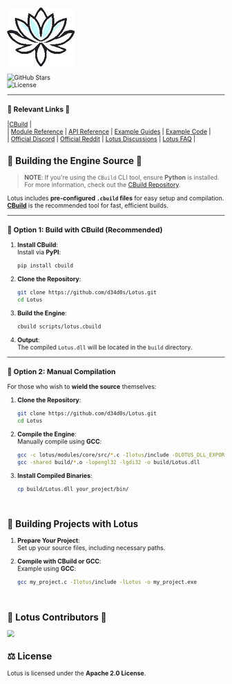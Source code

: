 ![Lotus](lotus/assets/logo.png)

![GitHub Stars](https://img.shields.io/github/stars/d34d0s/Lotus?style=flat&label=stars)  
![License](https://img.shields.io/badge/license-apache%2Flibpng-green.svg)  

---

### 🪷 Relevant Links 🪷

|[CBuild](https://github.com/d34d0s/CBuild) |  
| [Module Reference](https://github.com/d34d0s/Lotus/blob/main/docs/module_ref/module_ref.md) | [API Reference](https://github.com/d34d0s/Lotus/blob/main/docs/api_ref/api_ref.md) | [Example Guides](https://github.com/d34d0s/Lotus/blob/main/docs/examples/examples.md) |  [Example Code](https://github.com/d34d0s/Lotus/tree/main/examples) |   
| [Official Discord](https://discord.gg/kreGBCVsQQ) | [Official Reddit](https://www.reddit.com/r/LotusEngine/) | [Lotus Discussions](https://github.com/d34d0s/Lotus/discussions) | [Lotus FAQ](https://github.com/d34d0s/Lotus/wiki/Lotus-FAQ) |  


## 🪷 Building the Engine Source 🪷  

> **NOTE**: If you're using the `CBuild` CLI tool, ensure **Python** is installed. For more information, check out the [CBuild Repository](https://github.com/d34d0s/CBuild).

Lotus includes **pre-configured `.cbuild` files** for easy setup and compilation. **[CBuild](https://github.com/d34d0s/CBuild)** is the recommended tool for fast, efficient builds.

---

### 🪷 Option 1: Build with **CBuild** (Recommended)

1. **Install CBuild**:  
   Install via **PyPI**:  
   ```bash
   pip install cbuild
   ```

2. **Clone the Repository**:  
   ```bash
   git clone https://github.com/d34d0s/Lotus.git
   cd Lotus
   ```

3. **Build the Engine**:  
   ```bash
   cbuild scripts/lotus.cbuild
   ```

4. **Output**:  
   The compiled `Lotus.dll` will be located in the `build` directory.

---

### 🪷 Option 2: Manual Compilation

For those who wish to **wield the source** themselves:

1. **Clone the Repository**:  
   ```bash
   git clone https://github.com/d34d0s/Lotus.git
   cd Lotus
   ```

2. **Compile the Engine**:  
   Manually compile using **GCC**:  
   ```bash
   gcc -c lotus/modules/core/src/*.c -Ilotus/include -DLOTUS_DLL_EXPORT -o build/*.o
   gcc -shared build/*.o -lopengl32 -lgdi32 -o build/Lotus.dll
   ```

3. **Install Compiled Binaries**:  
   ```bash
   cp build/Lotus.dll your_project/bin/
   ```

<br>

## 🪷 Building Projects with **Lotus**

1. **Prepare Your Project**:  
   Set up your source files, including necessary paths.

2. **Compile with CBuild or GCC**:  
   Example using **GCC**:  
   ```bash
   gcc my_project.c -Ilotus/include -lLotus -o my_project.exe
   ```

<br>

## 🪷 Lotus Contributors 🪷

<a href="https://github.com/d34d0s/Lotus/graphs/contributors">
  <img src="https://contrib.rocks/image?repo=d34d0s/Lotus&max=500&columns=20&anon=1" />
</a>

<br>

## ⚖️ License

Lotus is licensed under the **Apache 2.0 License**.
